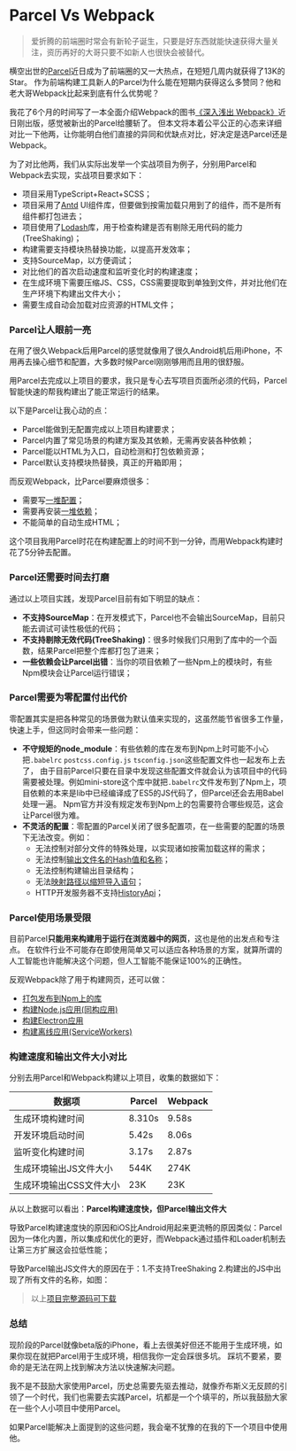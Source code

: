 # Parcel Vs Webpack
> 爱折腾的前端圈时常会有新轮子诞生，只要是好东西就能快速获得大量关注，资历再好的大哥只要不如新人也很快会被替代。

横空出世的[Parcel](https://parceljs.org/)近日成为了前端圈的又一大热点，在短短几周内就获得了13K的Star。
作为前端构建工具新人的Parcel为什么能在短期内获得这么多赞同？他和老大哥Webpack比起来到底有什么优势呢？

我花了6个月的时间写了一本全面介绍Webpack的图书[《深入浅出 Webpack》](http://webpack.wuhaolin.cn/)近日刚出版，感觉被新出的Parcel给腰斩了。
但本文将本着公平公正的心态来详细对比一下他两，让你能明白他们直接的异同和优缺点对比，好决定是选Parcel还是Webpack。

为了对比他两，我们从实际出发举一个实战项目为例子，分别用Parcel和Webpack去实现，实战项目要求如下：

- 项目采用TypeScript+React+SCSS；
- 项目采用了[Antd](https://ant.design) UI组件库，但要做到按需加载只用到了的组件，而不是所有组件都打包进去；
- 项目使用了[Lodash](https://lodash.com)库，用于检查构建是否有剔除无用代码的能力(TreeShaking)；
- 构建需要支持模块热替换功能，以提高开发效率；
- 支持SourceMap，以方便调试；
- 对比他们的首次启动速度和监听变化时的构建速度；
- 在生成环境下需要压缩JS、CSS，CSS需要提取到单独到文件，并对比他们在生产环境下构建出文件大小；
- 需要生成自动会加载对应资源的HTML文件；


### Parcel让人眼前一亮
在用了很久Webpack后用Parcel的感觉就像用了很久Android机后用iPhone，不用再去操心细节和配置，大多数时候Parcel刚刚够用而且用的很舒服。

用Parcel去完成以上项目的要求，我只是专心去写项目页面所必须的代码，Parcel智能快速的帮我构建出了能正常运行的结果。

以下是Parcel让我心动的点：
- Parcel能做到无配置完成以上项目构建要求；
- Parcel内置了常见场景的构建方案及其依赖，无需再安装各种依赖；
- Parcel能以HTML为入口，自动检测和打包依赖资源；
- Parcel默认支持模块热替换，真正的开箱即用；

而反观Webpack，比Parcel要麻烦很多：
- 需要写[一堆配置]()；
- 需要再安装[一堆依赖]()；
- 不能简单的自动生成HTML；

这个项目我用Parcel时花在构建配置上的时间不到一分钟，而用Webpack构建时花了5分钟去配置。

### Parcel还需要时间去打磨
通过以上项目实践，发现Parcel目前有如下明显的缺点：

- **不支持SourceMap**：在开发模式下，Parcel也不会输出SourceMap，目前只能去调试可读性极低的代码；
- **不支持剔除无效代码(TreeShaking)**：很多时候我们只用到了库中的一个函数，结果Parcel把整个库都打包了进来；
- **一些依赖会让Parcel出错**：当你的项目依赖了一些Npm上的模块时，有些Npm模块会让Parcel运行错误；


### Parcel需要为零配置付出代价
零配置其实是把各种常见的场景做为默认值来实现的，这虽然能节省很多工作量，快速上手，但这同时会带来一些问题：

- **不守规矩的node_module**：有些依赖的库在发布到Npm上时可能不小心把`.babelrc` `postcss.config.js` `tsconfig.json`这些配置文件也一起发布上去了，
由于目前Parcel只要在目录中发现这些配置文件就会认为该项目中的代码需要被处理。例如mini-store这个库中就把`.babelrc`文件发布到了Npm上，项目依赖的本来是lib中已经编译成了ES5的JS代码了，但Parcel还会去用Babel处理一遍。
Npm官方并没有规定发布到Npm上的包需要符合哪些规范，这会让Parcel很为难。
- **不灵活的配置**：零配置的Parcel关闭了很多配置项，在一些需要的配置的场景下无法改变。例如：
    - 无法控制对部分文件的特殊处理，以实现诸如按需加载这样的需求；
    - 无法控制[输出文件名的Hash值和名称](http://webpack.wuhaolin.cn/2%E9%85%8D%E7%BD%AE/2-2Output.html)；
    - 无法控制构建输出目录结构；
    - 无法[映射路径以缩短导入语句](http://webpack.wuhaolin.cn/2%E9%85%8D%E7%BD%AE/2-4Resolve.html)；
    - HTTP开发服务器不支持[HistoryApi](http://webpack.wuhaolin.cn/2%E9%85%8D%E7%BD%AE/2-6DevServer.html)；

### Parcel使用场景受限
目前Parcel**只能用来构建用于运行在浏览器中的网页**，这也是他的出发点和专注点。
在软件行业不可能存在即使用简单又可以适应各种场景的方案，就算所谓的人工智能也许能解决这个问题，但人工智能不能保证100%的正确性。

反观Webpack除了用于构建网页，还可以做：

- [打包发布到Npm上的库](http://webpack.wuhaolin.cn/3%E5%AE%9E%E6%88%98/3-13%E6%9E%84%E5%BB%BANpm%E6%A8%A1%E5%9D%97.html)
- [构建Node.js应用(同构应用)](http://webpack.wuhaolin.cn/3%E5%AE%9E%E6%88%98/3-11%E6%9E%84%E5%BB%BA%E5%90%8C%E6%9E%84%E5%BA%94%E7%94%A8.html)
- [构建Electron应用](http://webpack.wuhaolin.cn/3%E5%AE%9E%E6%88%98/3-12%E6%9E%84%E5%BB%BAElectron%E5%BA%94%E7%94%A8.html)
- [构建离线应用(ServiceWorkers)](http://webpack.wuhaolin.cn/3%E5%AE%9E%E6%88%98/3-14%E6%9E%84%E5%BB%BA%E7%A6%BB%E7%BA%BF%E5%BA%94%E7%94%A8.html)

### 构建速度和输出文件大小对比
分别去用Parcel和Webpack构建以上项目，收集的数据如下：

| 数据项 | Parcel | Webpack |
| --- |--- | --- |
| 生成环境构建时间 | 8.310s | 9.58s |
| 开发环境启动时间 | 5.42s | 8.06s |
| 监听变化构建时间 | 3.17s | 2.87s |
| 生成环境输出JS文件大小 | 544K | 274K |
| 生成环境输出CSS文件大小 | 23K | 23K |

从以上数据可以看出：**Parcel构建速度快，但Parcel输出文件大**

导致Parcel构建速度快的原因和iOS比Android用起来更流畅的原因类似：Parcel因为一体化内置，所以集成和优化的更好，而Webpack通过插件和Loader机制去让第三方扩展这会拉低性能；

导致Parcel输出JS文件大的原因在于：1.不支持TreeShaking 2.构建出的JS中出现了所有文件的名称，如图：


> 以上[项目完整源码可下载]()

### 总结
现阶段的Parcel就像beta版的iPhone，看上去很美好但还不能用于生成环境，如果你现在就把Parcel用于生成环境，相信我你一定会踩很多坑。
踩坑不要紧，要命的是无法在网上找到解决方法以快速解决问题。

我不是不鼓励大家使用Parcel，历史总需要先驱去推动，就像乔布斯义无反顾的引领了一个时代，我们也需要去实践Parcel，坑都是一个个填平的，所以我鼓励大家在一些个人小项目中使用Parcel。

如果Parcel能解决上面提到的这些问题，我会毫不犹豫的在我的下一个项目中使用他。

